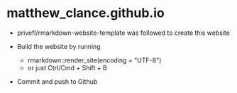 # matthew_clance.github.io

- privefl/rmarkdown-website-template was followed to create this website

- Build the website by running 
  - rmarkdown::render_site(encoding = "UTF-8") 
  - or just Ctrl/Cmd + Shift + B
  
- Commit and push to Github